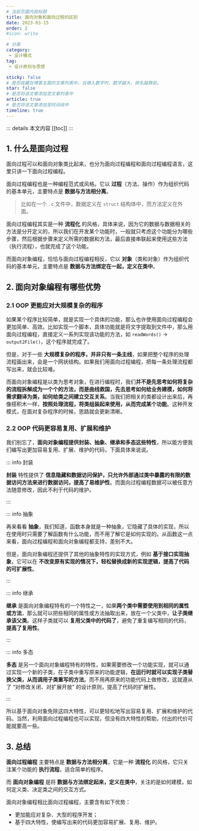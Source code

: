```yaml
---
# 当前页面内容标题
title: 面向对象和面向过程的区别
date: 2023-03-15
order: 2
#icon: write

# 分类
category:
 - 设计模式
tag:
 - 设计原则与思想

sticky: false
# 是否收藏在博客主题的文章列表中，当填入数字时，数字越大，排名越靠前。
star: false
# 是否将该文章添加至文章列表中
article: true
# 是否将该文章添加至时间线中
timeline: true
---
```



::: details 本文内容
[[toc]]
:::

## 1. 什么是面向过程

面向过程可以和面向对象类比起来，也分为面向过程编程和面向过程编程语言，这里只讲一下面向过程编程。

面向过程编程也是一种编程范式或风格。它以 **过程**（方法、操作）作为组织代码的基本单元，主要特点是 **数据与方法相分离**。

> 比如在一个 `.c` 文件中，数据定义在 `struct` 结构体中，而方法定义在外面。

面向过程编程其实是一种 **流程化** 的风格，具体来说，因为它的数据与数据相关的方法是分开定义的，所以我们在开发某个功能时，一般就只考虑这个功能分为哪些步骤，然后根据步骤来定义所需的数据和方法，最后直接串联起来使用这些方法（执行流程），也就完成了这个功能。

而面向对象编程，恰恰与面向过程编程相反，它以 **对象**（类和对象）作为组织代码的基本单元，主要特点是 **数据与方法绑定在一起，定义在类中**。

## 2. 面向对象编程有哪些优势

### 2.1 OOP 更能应对大规模复杂的程序

如果某个程序比较简单，就是实现一个具体的功能，那么也许使用面向过程编程会更加简单、高效。比如实现一个脚本，具体功能就是将文字提取到文件中，那么用面向过程编程，直接定义一系列实现该功能的方法，如 `readWords()` -> `output2File()`，这个程序就完成了。

但是，对于一些 **大规模复杂的程序，并非只有一条主线**，如果把整个程序的处理流程画出来，会是一个网状结构。如果我们用面向过程编程，把每一条处理流程都写出来，就会比较难。

而面向对象编程是以类为思考对象，在进行编程时，我们**并不是先思考如何将复杂的流程拆解成为一个个的方法，而是曲线救国，先去思考如何给业务建模，如何将需求翻译为类，如何给类之间建立交互关系**。当我们把相关的类都设计出来后，再像搭积木一样，**按照处理流程，将类组装起来使用，从而完成某个功能**。这种开发模式，在面对复杂程序的时候，思路就会更新清晰。

### 2.2 OOP 代码更容易复用、扩展和维护

我们别忘了，**面向对象编程提供封装、抽象、继承和多态这些特性**，所以能方便我们编写出更加容易复用、扩展、维护的代码，下面具体来说说。

::: info 封装

**封装** 特性提供了 **信息隐藏和数据访问保护，只允许外部通过类中暴露的有限的数据访问方法来进行数据访问，提高了易维护性**。而面向过程编程数据可以被任意方法随意修改，因此不利于代码的维护。

:::

::: info 抽象

再来看看 **抽象**，我们知道，函数本身就是一种抽象，它隐藏了具体的实现，所以在使用时只需要了解函数有什么功能，而不用了解它是如何实现的。从函数这一点来看，面向过程编程和面向对象编程都支持，差别不大。

但是，面向对象编程还提供了其他的抽象特性的实现方式，例如 **基于接口实现抽象**，它可以在 **不改变原有实现的情况下，轻松替换成新的实现逻辑，提高了代码的可扩展性**。

:::

::: info 继承

**继承** 是面向对象编程特有的一个特性之一，如果**两个类中需要使用到相同的属性或方法**，那么就可以把些相同的属性或方法抽取出来，放在一个父类中，**让子类继承该父类**。这样子类就可以 **复用父类中的代码了**，避免了重复编写相同的代码，**提高了复用性**。

:::

::: info 多态

**多态** 是另一个面向对象编程特有的特性，如果需要修改一个功能实现，就可以通过实现一个新的子类，在子类中重写原来的功能逻辑，**在运行时就可以实现子类替换父类，从而调用子类重写的方法**。而不用再原来的功能代码上做修改，这就遵从了 “对修改关闭、对扩展开放” 的设计原则，提高了代码的扩展性。

:::

所以基于面向对象免除这四大特性，可以更轻松地写出容易复用、扩展和维护的代码。当然，利用面向过程编程也可以实现，但没有四大特性的帮助，付出的代价可能就要高一些。

## 3. 总结

**面向过程编程** 主要特点是 **数据与方法相分离**，它是一种 **流程化** 的风格，它只关注某个功能的 **执行流程**，适合简单的程序。

而 **面向对象编程** 是将 **数据与方法绑定起来，定义在类中**，关注的是如何建模，如何定义类、决定类之间的交互方式。

面向对象编程相比面向过程编程，主要含有如下优势：

- 更加能应对复杂、大型的程序开发；
- 基于四大特性，使编写出来的代码更加容易扩展、复用、维护。

